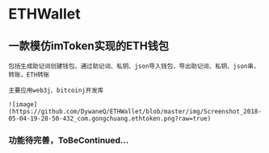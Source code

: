 # ETHWallet
## 一款模仿imToken实现的ETH钱包
    包括生成助记词创建钱包，通过助记词、私钥、json导入钱包，导出助记词、私钥、json串，转账，ETH转账
    
    主要应用web3j、bitcoinj开发库
    
    ![image](https://github.com/DywaneQ/ETHWallet/blob/master/img/Screenshot_2018-05-04-19-28-50-432_com.gongchuang.ethtoken.png?raw=true)
    
    
    
### 功能待完善，ToBeContinued...

